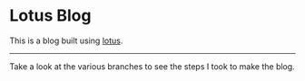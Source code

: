 # Lotus Blog

This is a blog built using [lotus](http://lotusrb.org).

---
Take a look at the various branches to see the steps I took to make the blog.
